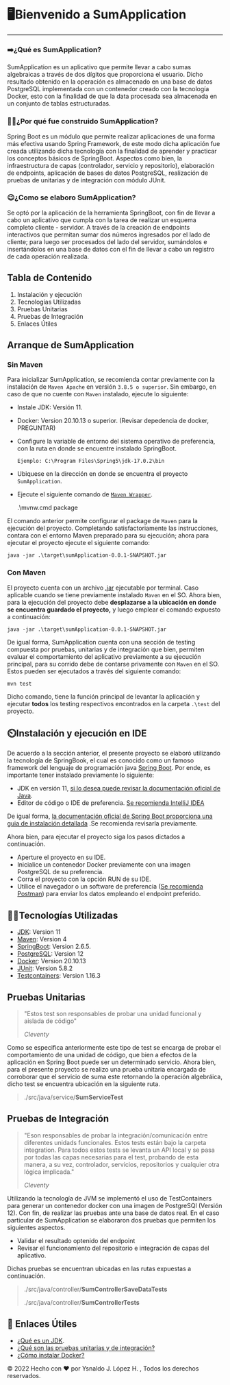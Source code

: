 # 🖥️Bienvenido a SumApplication

***

### :arrow_right:¿Qué es SumApplication?

SumApplication es un aplicativo que permite llevar a cabo sumas
algebraicas a través de dos dígitos que proporciona el usuario.
Dicho resultado obtenido en la operación es almacenado en una base de
datos PostgreSQL implementada con un contenedor creado con la tecnología Docker,
esto con la finalidad de que la data procesada sea almacenada en un conjunto
de tablas estructuradas.

### 🤷‍♀️¿Por qué fue construido SumApplication?

Spring Boot es un módulo que permite realizar aplicaciones de una forma más efectiva
usando Spring Framework, de este modo dicha aplicación fue creada utilizando dicha tecnología
con la finalidad de aprender y practicar los conceptos básicos de SpringBoot.
Aspectos como bien, la infraestructura de capas (controlador, servicio y
repositorio), elaboración de endpoints, aplicación de bases de datos PostgreSQL,
realización de pruebas de unitarias y de integración con módulo JUnit.

### 😉¿Como se elaboro SumApplication?

Se optó por la aplicación de la herramienta SpringBoot, con fin de llevar a cabo un
aplicativo que cumpla con la tarea de realizar un esquema completo cliente - servidor.
A través de la creación de endpoints interactivos que permitan sumar dos números ingresados
por el lado de cliente; para luego ser procesados del lado del servidor, sumándolos e insertándolos
en una base de datos con el fin de llevar a cabo un registro de cada operación realizada.

## Tabla de Contenido

1. Instalación y ejecución
2. Tecnologías Utilizadas
3. Pruebas Unitarias
4. Pruebas de Integración
5. Enlaces Útiles

## Arranque de SumApplication

### Sin Maven

Para inicializar SumApplication, se recomienda contar previamente con la instalación de `Maven Apache`
en versión `3.8.5 o superior`. Sin embargo, en caso de que no cuente con `Maven` instalado,
ejecute lo siguiente:

* Instale JDK: Versión 11.
* Docker: Version 20.10.13 o superior. (Revisar depedencia de docker, PREGUNTAR)
* Configure la variable de entorno del sistema operativo de preferencia, con la ruta en donde se encuentre
  instalado SpringBoot.

  `Ejemplo: C:\Program Files\Spring5\jdk-17.0.2\bin`

* Ubiquese en la dirección en donde se encuentra el proyecto `SumApplication`.
* Ejecute el siguiente comando de [`Maven Wrapper`](https://github.com/takari/maven-wrapper).


    .\mvnw.cmd package

El comando anterior permite configurar el package de `Maven` para la ejecución del proyecto. Completando
satisfactoriamente las instrucciones, contara con el entorno Maven preparado para su ejecución; ahora para
ejecutar el proyecto ejecute el siguiente comando:

    java -jar .\target\sumApplication-0.0.1-SNAPSHOT.jar

### Con Maven

El proyecto cuenta con un
archivo [.jar](https://docs.oracle.com/javase/8/docs/technotes/guides/jar/jarGuide.html)
ejecutable por terminal. Caso aplicable cuando se tiene previamente instalado  `Maven` en el SO.
Ahora bien, para la ejecución del proyecto debe **desplazarse a la ubicación en donde se
encuentra guardado el proyecto,**
y luego emplear el comando expuesto a continuación:

    java -jar .\target\sumApplication-0.0.1-SNAPSHOT.jar

De igual forma, SumApplication cuenta con una sección de testing compuesta por pruebas, unitarias y de integración que
bien,
permiten evaluar el comportamiento del aplicativo previamente a su ejecución principal, para su corrido debe
de contarse privamente con `Maven` en el SO. Estos pueden ser ejecutados a través del siguiente comando:

    mvn test 

Dicho comando, tiene la función principal de levantar la aplicación y ejecutar **todos** los testing respectivos
encontrados en la carpeta `.\test` del proyecto.

## ⏲️Instalación y ejecución en IDE

De acuerdo a la sección anterior, el presente proyecto se elaboró utilizando la
tecnología de SpringBook, el cual es conocido como un famoso framework del lenguaje
de programación java [Spring Boot](https://spring.io/projects/spring-boot#overview). Por ende,
es importante tener instalado previamente lo siguiente:

* JDK en versión 11, [si lo desea puede revisar la
  documentación oficial de Java](https://www.java.com/es/download/help/windows_manual_download.html).
* Editor de código o IDE de preferencia. [Se recomienda IntelliJ IDEA](https://www.jetbrains.com/es-es/idea/)

De igual forma, [la documentación oficial de Spring Boot proporciona una guia de instalación
detallada](https://docs.spring.io/spring-boot/docs/current-SNAPSHOT/reference/html/getting-started.html#getting-started.first-application)
.Se recomienda revisarla previamente.

Ahora bien, para ejecutar el proyecto siga los pasos dictados a continuación.

* Aperture el proyecto en su IDE.
* Inicialice un contenedor Docker previamente con una imagen PostgreSQL de su preferencia.
* Corra el proyecto con la opción RUN de su IDE.
* Utilice el navegador o un software de preferencia ([Se recomienda Postman](https://www.postman.com/))
  para enviar los datos empleando el endpoint preferido.

## 🧑‍💻Tecnologías Utilizadas

* [JDK](https://www.oracle.com/co/java/technologies/javase/javase8-archive-downloads.html): Version 11
* [Maven](https://maven.apache.org/): Version 4
* [SpringBoot](https://spring.io/projects/spring-boot): Version 2.6.5.
* [PostgreSQL](https://www.postgresql.org/): Version 12
* [Docker](https://www.docker.com/): Version 20.10.13
* [JUnit](https://junit.org/junit5/): Version 5.8.2
* [Testcontainers](https://www.testcontainers.org/): Version 1.16.3

## Pruebas Unitarias

> "Estos test son responsables de probar una unidad funcional y aislada de código"
>
> *Cleventy*

Como se especifica anteriormente este tipo de test se encarga de probar el comportamiento
de una unidad de código, que bien a efectos de la aplicación en Spring Boot puede ser un
determinado servicio. Ahora bien, para el presente proyecto se realizo una prueba unitaria
encargada de corroborar que el servicio de suma este retornando la operación algebráica, dicho
test se encuentra ubicación en la siguiente ruta.
> ./src/java/service/**SumServiceTest**

## Pruebas de Integración

> "Eson responsables de probar la integración/comunicación entre diferentes unidads funcionales.
> Estos tests están bajo la carpeta integration. Para todos estos tests se levanta un
> API local y se pasa por todas las capas necesarias para el test, probando de esta
> manera, a su vez, controlador, servicios, repositorios y cualquier otra lógica
> implicada."
>
> *Cleventy*

Utilizando la tecnología de JVM se implementó el uso de TestContainers para generar
un contenedor docker con una imagen de PostgreSQl (Versión 12). Con fin, de realizar
las pruebas ante una base de datos real. En el caso particular de SumApplication se
elaboraron dos pruebas que permiten los siguientes aspectos.

* Validar el resultado optenido del endpoint
* Revisar el funcionamiento del repositorio e integración de capas del aplicativo.

Dichas pruebas se encuentran ubicadas en las rutas expuestas a continuación.
> ./src/java/controller/**SumControllerSaveDataTests**
>
> ./src/java/controller/**SumControllerTests**

## :page_with_curl: Enlaces Útiles

* [¿Qué es un JDK](https://www.ibm.com/docs/es/i/7.3?topic=platform-java-development-kit).
* [¿Qué son las pruebas unitarias y de integración?](https://cleventy.com/pruebas-de-unidad-e-integracion-en-un-proyecto-spring-boot/)
* [¿Cómo instalar Docker?](https://www.docker.com/get-started/)

&copy; 2022 Hecho con ❤️ por Ysnaldo J. López H. , Todos los derechos reservados.   